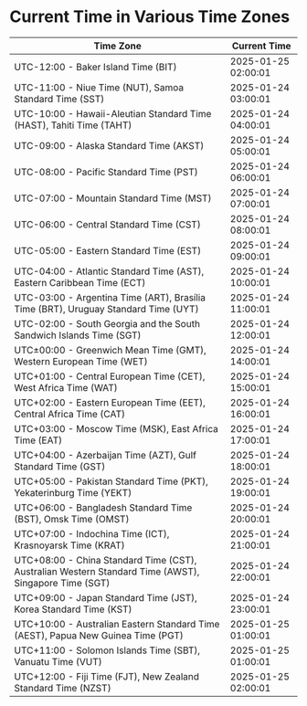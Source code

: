 # Current Time in Various Time Zones

| Time Zone | Current Time |
|-----------|--------------|
| UTC-12:00 - Baker Island Time (BIT) | 2025-01-25 02:00:01 |
| UTC-11:00 - Niue Time (NUT), Samoa Standard Time (SST) | 2025-01-24 03:00:01 |
| UTC-10:00 - Hawaii-Aleutian Standard Time (HAST), Tahiti Time (TAHT) | 2025-01-24 04:00:01 |
| UTC-09:00 - Alaska Standard Time (AKST) | 2025-01-24 05:00:01 |
| UTC-08:00 - Pacific Standard Time (PST) | 2025-01-24 06:00:01 |
| UTC-07:00 - Mountain Standard Time (MST) | 2025-01-24 07:00:01 |
| UTC-06:00 - Central Standard Time (CST) | 2025-01-24 08:00:01 |
| UTC-05:00 - Eastern Standard Time (EST) | 2025-01-24 09:00:01 |
| UTC-04:00 - Atlantic Standard Time (AST), Eastern Caribbean Time (ECT) | 2025-01-24 10:00:01 |
| UTC-03:00 - Argentina Time (ART), Brasília Time (BRT), Uruguay Standard Time (UYT) | 2025-01-24 11:00:01 |
| UTC-02:00 - South Georgia and the South Sandwich Islands Time (SGT) | 2025-01-24 12:00:01 |
| UTC±00:00 - Greenwich Mean Time (GMT), Western European Time (WET) | 2025-01-24 14:00:01 |
| UTC+01:00 - Central European Time (CET), West Africa Time (WAT) | 2025-01-24 15:00:01 |
| UTC+02:00 - Eastern European Time (EET), Central Africa Time (CAT) | 2025-01-24 16:00:01 |
| UTC+03:00 - Moscow Time (MSK), East Africa Time (EAT) | 2025-01-24 17:00:01 |
| UTC+04:00 - Azerbaijan Time (AZT), Gulf Standard Time (GST) | 2025-01-24 18:00:01 |
| UTC+05:00 - Pakistan Standard Time (PKT), Yekaterinburg Time (YEKT) | 2025-01-24 19:00:01 |
| UTC+06:00 - Bangladesh Standard Time (BST), Omsk Time (OMST) | 2025-01-24 20:00:01 |
| UTC+07:00 - Indochina Time (ICT), Krasnoyarsk Time (KRAT) | 2025-01-24 21:00:01 |
| UTC+08:00 - China Standard Time (CST), Australian Western Standard Time (AWST), Singapore Time (SGT) | 2025-01-24 22:00:01 |
| UTC+09:00 - Japan Standard Time (JST), Korea Standard Time (KST) | 2025-01-24 23:00:01 |
| UTC+10:00 - Australian Eastern Standard Time (AEST), Papua New Guinea Time (PGT) | 2025-01-25 01:00:01 |
| UTC+11:00 - Solomon Islands Time (SBT), Vanuatu Time (VUT) | 2025-01-25 01:00:01 |
| UTC+12:00 - Fiji Time (FJT), New Zealand Standard Time (NZST) | 2025-01-25 02:00:01 |
